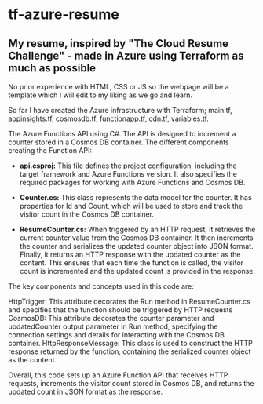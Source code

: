# tf-azure-resume

## My resume, inspired by "The Cloud Resume Challenge" - made in Azure using Terraform as much as possible

No prior experience with HTML, CSS or JS so the webpage will be a template which I will edit to my liking as we go and learn.

So far I have created the Azure infrastructure with Terraform; main.tf, appinsights.tf, cosmosdb.tf, functionapp.tf, cdn.tf, variables.tf. 

The Azure Functions API using C#. The API is designed to increment a counter stored in a Cosmos DB container.
The different components creating the Function API:
* **api.csproj:** This file defines the project configuration, including the target framework and Azure Functions version. It also specifies the required packages for working with Azure Functions and Cosmos DB.

* **Counter.cs:** This class represents the data model for the counter. It has properties for Id and Count, which will be used to store and track the visitor count in the Cosmos DB container.

* **ResumeCounter.cs:**  When triggered by an HTTP request, it retrieves the current counter value from the Cosmos DB container. It then increments the counter and serializes the updated counter object into JSON format. Finally, it returns an HTTP response with the updated counter as the content. This ensures that each time the function is called, the visitor count is incremented and the updated count is provided in the response.


The key components and concepts used in this code are:

HttpTrigger: This attribute decorates the Run method in ResumeCounter.cs and specifies that the function should be triggered by HTTP requests
CosmosDB: This attribute decorates the counter parameter and updatedCounter output parameter in Run method, specifying the connection settings and details for interacting with the Cosmos DB container.
HttpResponseMessage: This class is used to construct the HTTP response returned by the function, containing the serialized counter object as the content.

Overall, this code sets up an Azure Function API that receives HTTP requests, increments the visitor count stored in Cosmos DB, and returns the updated count in JSON format as the response.
